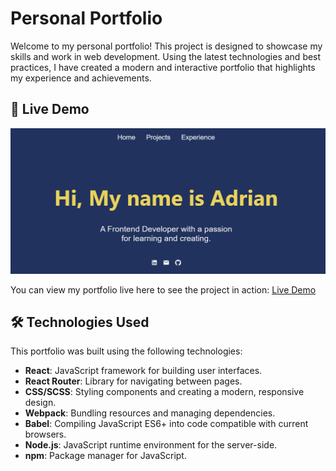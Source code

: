 # Personal Portfolio

Welcome to my personal portfolio! This project is designed to showcase my skills and work in web development. Using the latest technologies and best practices, I have created a modern and interactive portfolio that highlights my experience and achievements.

## 🎨 Live Demo
![Portfolio Screenshot](1.png)

You can view my portfolio live here to see the project in action: [Live Demo](https://669cf61d28818d11ae4f9ebb--portofolioadrian.netlify.app/)

## 🛠 Technologies Used

This portfolio was built using the following technologies:

- **React**: JavaScript framework for building user interfaces.
- **React Router**: Library for navigating between pages.
- **CSS/SCSS**: Styling components and creating a modern, responsive design.
- **Webpack**: Bundling resources and managing dependencies.
- **Babel**: Compiling JavaScript ES6+ into code compatible with current browsers.
- **Node.js**: JavaScript runtime environment for the server-side.
- **npm**: Package manager for JavaScript.
